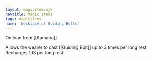 ```yaml
---
layout: magicitem.njk
navtitle: Magic Items
tags: magicitems
name: 'Necklace of Guiding Bolts'
---
```

On loan from [[Kamaria]]

Allows the wearer to cast [[Guiding Bolt]] up to 3 times per long rest. Recharges 1d3 per long rest.